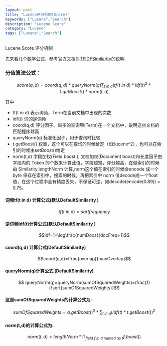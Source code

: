 ```yaml
---
layout: post
title: "Lucene评分机制(Score)"
keywords: ["Lucene","Search"]
description: "Lucene Score"
category: "Lucene"
tags: ["Lucene","Search"]
---
```

Lucene Score 评分机制

先来看几个数学公式，参考官方文档对[TFIDFSimilarity](http://lucene.apache.org/core/5_3_0/core/org/apache/lucene/search/similarities/TFIDFSimilarity.html)的说明

### 分值算法公式：

$$score(q,d)=coord(q,d)*queryNorm(q)\sum_{t\ in\ d }(tf( t\ in\ d )*idf(t)^2*t.getBoost()*norm(t,d)$$

其中

* tf(t in d) 表示词频，Term在当前文档中出现的次数
* idf(t) 词的逆词频
* coord(q,d) 评分因子。越多的查询项(Term)在一个文档中，说明这些文档的匹配程序越高
* queryNorm(q) 标准化因子，用于查询时比较
* t.getBoost() 权重，这个可以在查询的时候给定（如:lucene^2），也可以在索引的时候由setBoost()给定
* norm(t,d)   字段加权(Field boost ), 文档加权(Document boost)和长度因子由字段内的 Token 的个数来计算此值，字段越短，评分越高，在做索引的时候由 Similarity.lengthNorm 计算,norm这个值在索引的时候会encode 成一个byte 保存在索引中，搜索的时候，再把索引中 norm 值decode成一个float值，在这个过程中会有精度丢失，不保证可逆，如decode(encode(0.89)) = 0.75。

#### 词频tf(t in d) 计算公式(默认DefaultSimilarity )

$$tf(t\ in\ d )=sqrt{frequency}$$

#### 逆词频idf(t)计算公式(默认DefaultSimilarity )

$$idf=1+\log\frac{numDocs}{docFreq+1}$$

#### coord(q,d) 计算公式(DefaultSimilarity)

$$coord(q,d)=\frac{overlap}{maxOverlap}$$

#### queryNorm(q)计算公式 (DefaultSimilarity)

$$ queryNorm(q)=queryNorm(sumOfSquaredWeights)=\frac{1}{\sqrt{sumOfSquaredWeights}}$$

#### 这里sumOfSquaredWeights的计算公式为:

$$sumOfSquaredWeights= q.getBoost() ^2*\sum_{t\ in\ q}{(idf(t)* t.getBoost())^2}$$

#### norm(t,d)的计算公式为:

$$norm(t,d)= lengthNorm*\prod_{field\ f\ in\ d\ named\ as\ t}f.boost() $$
